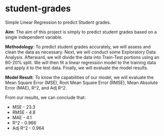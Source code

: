 # student-grades
Simple Linear Regression to predict Student grades. 

**Aim**: The aim of this project is simply to predict student grades based on a single independent variable. 

**Methodology**: To predict student grades accurately, we will assess and clean the data as necessary. Next, we will conduct some Exploratory Data Analysis. Afterward, we will divide the data into Train-Test portions using an 80-20% split. We will then fit a linear regression model to the training data and apply it to the test data. Finally, we will evaluate the model results. 

**Model Result**: To know the capabilities of our model, we will evaluate the Mean Square Error (MSE), Root Mean Square Error (RMSE), Mean Absolute Error (MAE), R^2, and Adj R^2.

From our results, we can conclude that:
- MSE - 23.3
- RMSE - 4.8
- MAE - 4.1
- R^2 - 0.966
- Adj R^2 - 0.964

